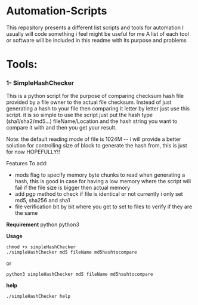 # Automation-Scripts

This repository presents a different list scripts and tools for automation
I usually will code something i feel might be useful for me
A list of each tool or software will be included in this readme with its purpose and problems

# Tools:

### 1- SimpleHashChecker

This is a python script for the purpose of comparing checksum hash file provided by a file owner to the actual file checksum.
Instead of just generating a hash to your file then comparing it letter by letter just use this script.
it is so simple to use the script just put the hash type (sha1/sha2/md5...) fileName/Location and the hash string you want to compare it with and then you get your result.

Note: the default reading mode of file is 1024M -- i will provide a better solution for controlling size of block to generate the hash from, this is just for now HOPEFULLY!!

Features To add:
- mods flag to specify memory byte chunks to read when generating a hash, this is good in case for having a low memory where the script will fail if the file size is bigger then actual memory
- add pgp method to check if file is identical or not currently i only set md5, sha256 and sha1
- file verification bit by bit where you get to set to files to verify if they are the same

**Requirement**
python python3

**Usage**
```
chmod +x simpleHashChecker
./simpleHashChecker md5 fileName md5hashtocompare
```
or
```
python3 simpleHashChecker md5 fileName md5hashtocompare
```
**help**
```
./simpleHashChecker help
```
